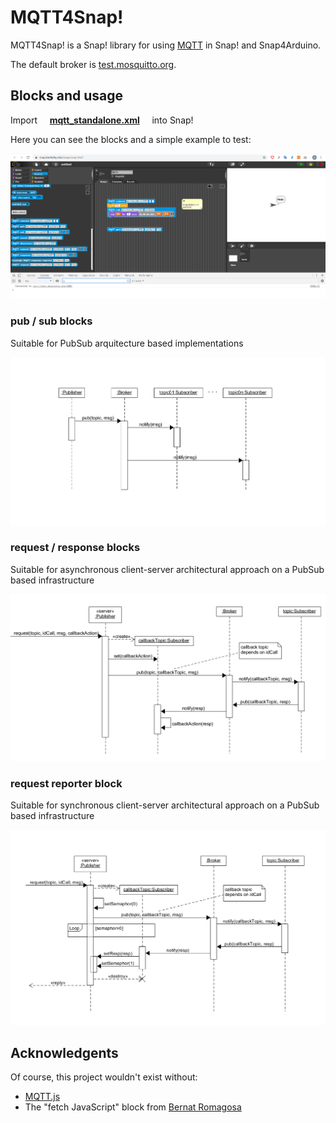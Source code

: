 # MQTT4Snap!

MQTT4Snap! is a Snap! library for using [MQTT](https://en.wikipedia.org/wiki/MQTT) in Snap! and Snap4Arduino.

The default broker is  [test.mosquitto.org](https://test.mosquitto.org).

## Blocks and usage

Import &nbsp;&nbsp;&nbsp;   **[mqtt_standalone.xml](mqtt_standalone.xml)**  &nbsp;&nbsp;&nbsp;  into Snap!

Here you can see the blocks and a simple example to test:

![Minimal example](img/mqtt4snap.png)


### pub / sub blocks

Suitable for PubSub arquitecture based implementations

![pub sub blocks](img/PubSub.png)

### request / response blocks

Suitable for asynchronous client-server architectural approach on a PubSub based infrastructure

![request response blocks](img/PubSub_client-server_async.png)

### request reporter block

Suitable for synchronous client-server architectural approach on a PubSub based infrastructure

![request reporter block](img/PubSub_client-server_sync.png)

## Acknowledgents

Of course, this project wouldn't exist without:

- [MQTT.js](https://github.com/mqttjs/MQTT.js)
- The "fetch JavaScript" block from [Bernat Romagosa](https://github.com/bromagosa)

